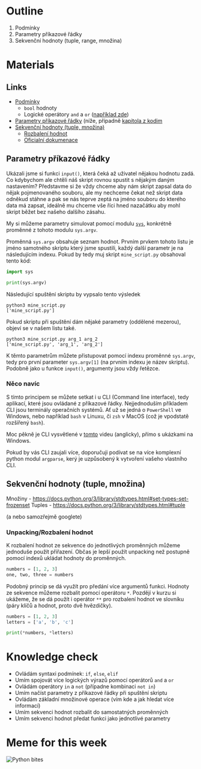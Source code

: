 # Outline

1. Podmínky
2. Parametry příkazové řádky
3. Sekvenční hodnoty (tuple, range, množina)

# Materials

## Links

- [Podmínky](https://kodim.cz/czechitas/uvod-do-progr/prvni-krucky/podminky)
  - `bool` hodnoty
  - Logické operátory `and` a `or` ([například zde](https://naucse.python.cz/lessons/beginners/and-or/))
- [Parametry příkazové řádky](#parametry-příkazové-řádky) (níže, případně [kapitola z kodim](https://kodim.cz/czechitas/python-data/zaklady-programovani/prvni-programy/#parametry-prikazove-radky)
- [Sekvenční hodnoty (tuple, množina)](#sekvenční-hodnoty-tuple-range-množina)
  - [Rozbalení hodnot](#unpackingrozbalení-hodnot)
  - [Oficialní dokumenace](https://docs.python.org/3/library/stdtypes.html#sequence-types-list-tuple-range)

## Parametry příkazové řádky

Ukázali jsme si funkci `input()`, která čeká až uživatel nějakou hodnotu zadá. Co kdybychom ale chtěli náš skript rovnou spustit s nějakým daným nastavením? Představme si že vždy chceme aby nám skript zapsal data do nějak pojmenovaného souboru, ale my nechceme čekat než skript data odněkud stáhne a pak se nás teprve zeptá na jméno souboru do kterého data má zapsat, ideálně mu chceme vše říci hned nazačátku aby mohl skript běžet bez našeho dalšího zásahu.

My si můžeme parametry simulovat pomocí modulu [`sys`](https://docs.python.org/3/library/sys.html#sys.argv), konkrétně proměnné z tohoto modulu `sys.argv`.

Proměnná `sys.argv` obsahuje seznam hodnot. Prvním prvkem tohoto listu je jméno samotného skriptu který jsme spustili, každý další parametr je na následujícím indexu. Pokud by tedy muj skript `mine_script.py` obsahoval tento kód:

```py
import sys

print(sys.argv)
```

Následující spuštění skriptu by vypsalo tento výsledek

```
python3 mine_script.py
['mine_script.py']
```

Pokud skriptu při spuštění dám nějaké parametry (oddělené mezerou), objeví se v našem listu také.

```
python3 mine_script.py arg_1 arg_2
['mine_script.py', 'arg_1', 'arg_2']
```

K těmto parametrům můžete přistupovat pomocí indexu proměnné `sys.argv`, tedy pro první parameter `sys.argv[1]` (na prvním indexu je název skriptu). Podobně jako u funkce `input()`, argumenty jsou vždy řetězce.

### Něco navíc

S tímto principem se můžete setkat i u CLI (Command line interface), tedy aplikací, které jsou ovládané z příkazové řádky. Nejjednoduším příkladem CLI jsou terminály operačních systémů. Ať už se jedná o `PowerShell` ve Windows, nebo například `bash` v Linuxu, či `zsh` v MacOS (což je vpodstatě rozšířený `bash`).

Moc pěkně je CLI vysvětlené v [tomto](https://youtu.be/mUXVBMhr7Xg) videu (anglicky), přímo s ukázkami na Windows.

Pokud by vás CLI zaujali více, doporučuji podívat se na více komplexní python modul `argparse`, kerý je uzpůsobený k vytvoření vašeho vlastního CLI.

## Sekvenční hodnoty (tuple, množina)

Množiny - https://docs.python.org/3/library/stdtypes.html#set-types-set-frozenset
Tuples - https://docs.python.org/3/library/stdtypes.html#tuple

(a nebo samozřejmě googlete)

### Unpacking/Rozbalení hodnot

K rozbalení hodnot ze sekvence do jednotlivých proměnných můžeme jednoduše použít přiřazení. Občas je lepší použít unpacking než postupně pomocí indexů ukládat hodnoty do proměnných.

```py
numbers = [1, 2, 3]
one, two, three = numbers
```

Podobný princip se dá využít pro předání více argumentů funkci. Hodnoty ze sekvence můžeme rozbalit pomocí operátoru `*`. Pozdějí v kurzu si ukážeme, že se dá použít i operátor `**` pro rozbalení hodnot ve slovníku (páry klíčů a hodnot, proto dvě hvězdičky).

```py
numbers = [1, 2, 3]
letters = ['a', 'b', 'c']

print(*numbers, *letters)
```

# Knowledge check

- Ovládám syntaxi podmínek: `if`, `else`, `elif`
- Umím spojovát více logických výrazů pomocí operátorů `and` a `or`
- Ovládám operátory `in` a `not` (případne kombinaci `not in`)
- Umím načíst parametry z příkazové řádky při spuštění skriptu
- Ovládám základní množinové operace (vím kde a jak hledat více informací)
- Umím sekvenci hodnot rozbalit do samostatných proměnných
- Umím sekvenci hodnot předat funkci jako jednotlivé parametry

# Meme for this week

![Python bites](https://pics.me.me/does-your-python-bite-no-but-it-can-hurt-you-63085382.png)

